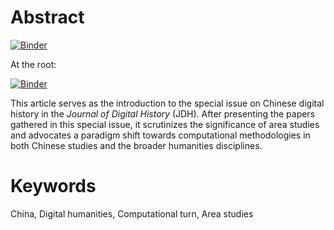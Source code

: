 # Abstract

[![Binder](https://mybinder.org/badge_logo.svg)](https://mybinder.org/v2/gh/C2DH/template_repo_JDH_R/HEAD?filepath=author_guideline_template.ipynb)

At the root:

[![Binder](https://mybinder.org/badge_logo.svg)](https://mybinder.org/v2/gh/C2DH/template_repo_JDH_R.git/HEAD)

This article serves as the introduction to the special issue on Chinese digital history in the *Journal of Digital History* (JDH). After presenting the papers gathered in this special issue, it scrutinizes the significance of area studies and advocates a paradigm shift towards computational methodologies in both Chinese studies and the broader humanities disciplines.

# Keywords
China, Digital humanities, Computational turn, Area studies
